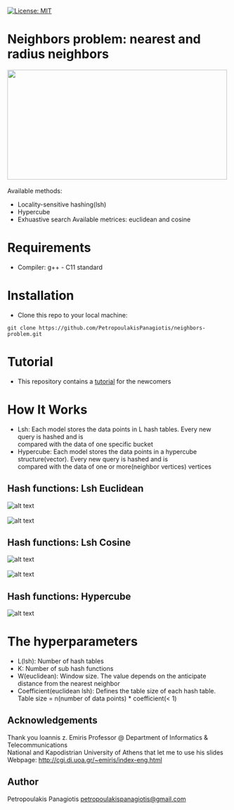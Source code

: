 [![License: MIT](https://img.shields.io/badge/License-MIT-yellow.svg)](https://opensource.org/licenses/MIT)
# Neighbors problem: nearest and radius neighbors
<img src="https://www.researchgate.net/profile/Saleh_Alaliyat/publication/267953942/figure/fig14/AS:295388776026147@1447437580523/K-nearest-neighbor-algorithm-illustration-The-green-circle-is-the-sample-which-is-to-be.png" width="500px" height="250px"> <br /> <br />
Available methods: 
* Locality-sensitive hashing(lsh)
* Hypercube
* Exhuastive search
Available metrices: euclidean and cosine

# Requirements
* Compiler: g++ - C11 standard

# Installation
* Clone this repo to your local machine: 
```
git clone https://github.com/PetropoulakisPanagiotis/neighbors-problem.git
```
# Tutorial
* This repository contains a [tutorial](https://github.com/PetropoulakisPanagiotis/neighbors-problem/tree/master/tutorial) for the newcomers

# How It Works
* Lsh: Each model stores the data points in L hash tables. Every new query is hashed and is <br />  compared with the data of one specific bucket
* Hypercube: Each model stores the data points in a hypercube structure(vector). Every new query is hashed and is <br /> compared with the data of one or more(neighbor vertices) vertices

## Hash functions: Lsh Euclidean
![alt text](https://github.com/PetropoulakisPanagiotis/neighbors-problem/blob/master/images/h_euclidean.png) <br /> <br />
![alt text](https://github.com/PetropoulakisPanagiotis/neighbors-problem/blob/master/images/hash_table_euclidean.png)

## Hash functions: Lsh Cosine
![alt text](https://github.com/PetropoulakisPanagiotis/neighbors-problem/blob/master/images/h_cosin.png) <br /> <br />
![alt text](https://github.com/PetropoulakisPanagiotis/neighbors-problem/blob/master/images/lsh_cosin.png)

## Hash functions: Hypercube
![alt text](https://github.com/PetropoulakisPanagiotis/neighbors-problem/blob/master/images/hypercube.png)

# The hyperparameters
* L(lsh): Number of hash tables
* K: Number of sub hash functions
* W(euclidean): Window size. The value depends on the anticipate distance from the nearest neighbor
* Coefficient(euclidean lsh): Defines the table size of each hash table. Table size = n(number of data points) * coefficient(< 1)

## Αcknowledgements
Thank you Ioannis z. Emiris Professor @ Department of Informatics & Telecommunications <br />
National and Kapodistrian University of Athens that let me to use his slides<br />
Webpage: http://cgi.di.uoa.gr/~emiris/index-eng.html

## Author
Petropoulakis Panagiotis petropoulakispanagiotis@gmail.com
